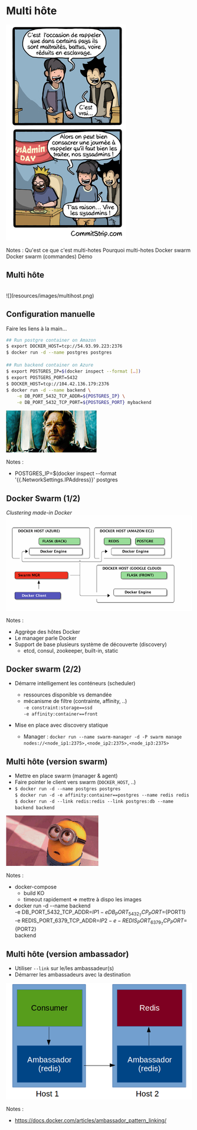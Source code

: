 # Multi hôte

![](resources/images/sysadmin-day.jpg)

Notes :
Qu'est ce que c'est multi-hotes
Pourquoi multi-hotes
Docker swarm
Docker swarm (commandes)
Démo 



## Multi hôte
<br>
![](resources/images/multihost.png)



## Configuration manuelle

Faire les liens à la main...

```bash
## Run postgre container on Amazon
$ export DOCKER_HOST=tcp://54.93.99.223:2376
$ docker run -d --name postgres postgres

## Run backend container on Azure
$ export POSTGRES_IP=$(docker inspect --format […])
$ export POSTGERS_PORT=5432
$ DOCKER_HOST=tcp://104.42.136.179:2376
$ docker run -d --name backend \
    -e DB_PORT_5432_TCP_ADDR=${POSTGRES_IP} \
    -e DB_PORT_5432_TCP_PORT=${POSTGRES_PORT} mybackend
```

![](resources/images/giphy_whatif.gif)

Notes :
- POSTGRES_IP=$(docker inspect --format '{{.NetworkSettings.IPAddress}}' postgres



## Docker Swarm (1/2)

*Clustering made-in Docker*
![](resources/images/multihost-swarm.png)


Notes :
- Aggrège des hôtes Docker
- Le manager parle Docker
- Support de base plusieurs système de découverte (discovery)
    - etcd, consul, zookeeper, built-in, static




## Docker swarm (2/2)

- Démarre intelligement les conténeurs (scheduler)
    - ressources disponible vs demandée
    - mécanisme de filtre (contrainte, affinity, ..)<br/>
    ``-e constraint:storage==ssd``<br/>
    ``-e affinity:container==front``

- Mise en place avec discovery statique
    - Manager :
    ``docker run --name swarm-manager -d -P swarm manage nodes://<node_ip1:2375>,<node_ip2:2375>,<node_ip3:2375>``




## Multi hôte (version swarm)

- Mettre en place swarm (manager & agent)
- Faire pointer le client vers swarm (``DOCKER_HOST``, ..)
- ``$ docker run -d --name postgres postgres``
<br/>``$ docker run -d -e affinity:container==postgres --name redis redis``
<br/>``$ docker run -d --link redis:redis --link postgres:db --name backend backend``

![](resources/images/giphy_minions1.gif)

Notes :
- docker-compose
    - build KO
    - timeout rapidement => mettre à dispo les images
- docker run -d --name backend \
  -e DB_PORT_5432_TCP_ADDR=${IP1} -e DB_PORT_5432_TCP_PORT=${PORT1} \
  -e REDIS_PORT_6379_TCP_ADDR=${IP2} -e -REDIS_PORT_6379_TCP_PORT=${PORT2} \
  backend



## Multi hôte (version ambassador)

- Utiliser ``--link`` sur le/les ambassadeur(s)
- Démarrer les ambassadeurs avec la destination

![](resources/images/ambassador-pattern.png)

Notes :
- https://docs.docker.com/articles/ambassador_pattern_linking/


